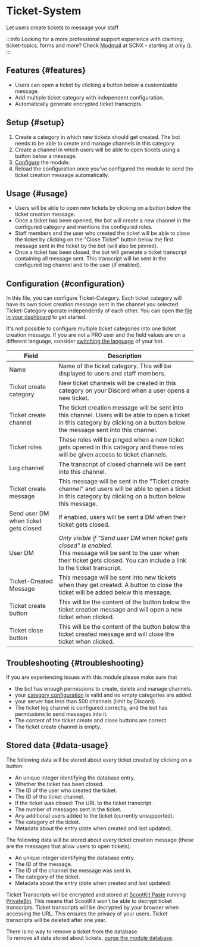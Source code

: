 # Ticket-System

Let users create tickets to message your staff

<ModuleOverview moduleName="tickets" />

:::info
Looking for a more professional support experience with claiming, ticket-topics, forms and more?
Check [Modmail](https://modmail.net) at SCNX - starting at
only <PlanPrice plan="UNLIMITED" type="MONTHLY"/> (<PlanPrice plan="UNLIMITED" type="YEARLY"/>).
:::

## Features {#features}

* Users can open a ticket by clicking a button below a customizable message.
* Add multiple ticket category with independent configuration.
* Automatically generate encrypted ticket transcripts.

## Setup {#setup}

1. Create a category in which new tickets should get created. The bot needs to be able to create and manage channels in
   this category.
2. Create a channel in which users will be able to open tickets using a button below a message.
3. [Configure](#configuration) the module.
4. Reload the configuration once you've configured the module to send the ticket creation message automatically.

## Usage {#usage}

* Users will be able to open new tickets by clicking on a button below the ticket creation message.
* Once a ticket has been opened, the bot will create a new channel in the configured category and mentions the
  configured roles.
* Staff members and the user who created the ticket will be able to close the ticket by clicking on the "Close Ticket"
  button below the first message sent in the ticket by the bot (will also be pinned).
* Once a ticket has been closed, the bot will generate a ticket transcript containing all message sent. This transcript
  will be sent
  in the configured log channel and to the user (if enabled).

## Configuration {#configuration}

In this file, you can configure Ticket-Category. Each ticket category will have its own ticket creation message sent in
the
channel you selected. Ticket-Category operate independently of each other. You can open
the [file in your dashboard](https://scnx.app/glink?page=bot/configuration?file=tickets|config) to get started.

It's not possible to configure multiple ticket categories into one ticket creation message. If you are not a PRO user
and the field values are on a different language,
consider [switching the language](./../../../scnx/guilds/bots#bot-language) of your bot.

| Field                                | Description                                                                                                                                                                                         |
|--------------------------------------|-----------------------------------------------------------------------------------------------------------------------------------------------------------------------------------------------------|
| Name                                 | Name of the ticket category. This will be displayed to users and staff members.                                                                                                                     |
| Ticket create category               | New ticket channels will be created in this category on your Discord when a user opens a new ticket.                                                                                                |
| Ticket create channel                | The ticket creation message will be sent into this channel. Users will be able to open a ticket in this category by clicking on a button below the message sent into this channel.                  |
| Ticket roles                         | These roles will be pinged when a new ticket gets opened in this category and these roles will be given access to ticket channels.                                                                  |
| Log channel                          | The transcript of closed channels will be sent into this channel.                                                                                                                                   |
| Ticket create message                | This message will be sent in the "Ticket create channel" and users will be able to open a ticket in this category by clicking on a button below this message.                                       |
| Send user DM when ticket gets closed | If enabled, users will be sent a DM when their ticket gets closed.                                                                                                                                  |
| User DM                              | <i>Only visible if "Send user DM when ticket gets closed" is enabled.</i><br/>This message will be sent to the user when their ticket gets closed. You can include a link to the ticket transcript. |
| Ticket-Created Message               | This message will be sent into new tickets when they get created. A button to close the ticket will be added below this message.                                                                    |
| Ticket create button                 | This will be the content of the button below the ticket creation message and will open a new ticket when clicked.                                                                                   |
| Ticket close button                  | This will be the content of the button below the ticket created message and will close the ticket when clicked.                                                                                     |

## Troubleshooting {#troubleshooting}

If you are experiencing issues with this module please make sure that

* the bot has enough permissions to create, delete and manage channels.
* your [category configuration](#configuration) is valid and no empty categories are added.
* your server has less than 500 channels (limit by Discord).
* The ticket log channel is configured correctly, and the bot has permissions to send messages into it.
* The content of the ticket create and close buttons are correct.
* The ticket create channel is empty.

## Stored data {#data-usage}

The following data will be stored about every ticket created by clicking on a button:

* An unique integer identifying the database entry.
* Whether the ticket has been closed.
* The ID of the user who created the ticket.
* The ID of the ticket channel.
* If the ticket was closed: The URL to the ticket transcript.
* The number of messages sent in the ticket.
* Any additional users added to the ticket (currently unsupported).
* The category of the ticket.
* Metadata about the entry (date when created and last updated).

The following data will be stored about every ticket creation message (these are the messages that allow users to open
tickets):

* An unique integer identifying the database entry.
* The ID of the message.
* The ID of the channel the message was sent in.
* The category of the ticket.
* Metadata about the entry (date when created and last updated)

Ticket Transcripts will be encrypted and stored at [ScootKit Paste](https://paste.scootkit.net)
running [PrivateBin](https://github.com/PrivateBin/PrivateBin). This means that ScootKit won't be able to decrypt ticket
transcripts. Ticket transcripts will be decrypted by your browser when accessing the URL. This ensures the privacy of
your users. Ticket transcripts will be deleted after one year.

There is no way to remove a ticket from the database.  
To remove all data stored about tickets, [purge the module database](./../../additional-features#reset-module-database).